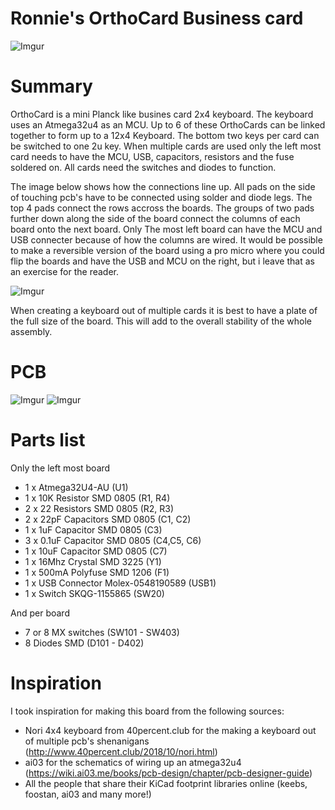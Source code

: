 # Ronnie's OrthoCard Business card

![Imgur](https://i.imgur.com/f4C8SDl.jpg)

# Summary

OrthoCard is a mini Planck like busines card 2x4 keyboard. The keyboard uses an Atmega32u4 as an MCU.
Up to 6 of these OrthoCards can be linked together to form up to a 12x4 Keyboard. The bottom two keys
per card can be switched to one 2u key. When multiple cards are used only the left most card needs to
have the MCU, USB, capacitors, resistors and the fuse soldered on. All cards need the switches and 
diodes to function.

The image below shows how the connections line up. All pads on the side of touching pcb's have to be
connected using solder and diode legs. The top 4 pads connect the rows accross the boards. The
groups of two pads further down along the side of the board connect the columns of each board onto
the next board. Only The most left board can have the MCU and USB connecter because of how the
columns are wired. It would be possible to make a reversible version of the board using a pro micro
where you could flip the boards and have the USB and MCU on the right, but i leave that as an
exercise for the reader. 

![Imgur](https://imgur.com/0YB4CI3.jpg)

When creating a keyboard out of multiple cards it is best to have a plate of the full size of the
board. This will add to the overall stability of the whole assembly.

# PCB

![Imgur](https://imgur.com/RSAwaaz.jpg)
![Imgur](https://imgur.com/LXBFsvm.jpg)

# Parts list

Only the left most board
- 1 x Atmega32U4-AU (U1)
- 1 x 10K Resistor SMD 0805 (R1, R4)
- 2 x 22 Resistors SMD 0805 (R2, R3)
- 2 x 22pF Capacitors SMD 0805 (C1, C2)
- 1 x 1uF Capacitor SMD 0805 (C3)
- 3 x 0.1uF Capacitor SMD 0805 (C4,C5, C6)
- 1 x 10uF Capacitor SMD 0805 (C7)
- 1 x 16Mhz Crystal SMD 3225 (Y1)
- 1 x 500mA Polyfuse SMD 1206 (F1)
- 1 x USB Connector Molex-0548190589 (USB1)
- 1 x Switch SKQG-1155865 (SW20)

And per board
- 7 or 8 MX switches (SW101 - SW403)
- 8 Diodes SMD (D101 - D402)

# Inspiration

I took inspiration for making this board from the following sources:

- Nori 4x4 keyboard from 40percent.club for the making a keyboard out of multiple pcb's shenanigans (http://www.40percent.club/2018/10/nori.html)
- ai03 for the schematics of wiring up an atmega32u4 (https://wiki.ai03.me/books/pcb-design/chapter/pcb-designer-guide)
- All the people that share their KiCad footprint libraries online (keebs, foostan, ai03 and many more!)